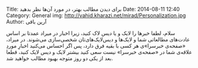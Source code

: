 Title: برای دیدن مطالب بهتر، در مورد آن‌ها نظر بدهید
Date: 2014-08-11 12:40
Category: General
img: http://vahid.kharazi.net/mirad/Personalization.jpg
Author: آرین باقی

سلام، لطفا خبرها را لایک و یا دیس لاک کنید، زیرا اخبار در میراد عمدتا بر اساس عادت‌های مطالعاتی شما و لایک‌ها و دیس‌لایک‌های‌تان شخصی‌سازی می‌شوند. در میراد، «صفحه‌ی خبرسرا»ی هر کسی با بقیه فرق دارد، پس اگر احساس می‌کنید اخبارِ موردِ علاقه‌ی شما در «صفحه‌ی خبرسرا» نیست سعی کنید بیشتر لایک و دیس لایک کنید، قطعا بعد از یکی دو روز متوجه بهبود مطالب خواهید شد.



